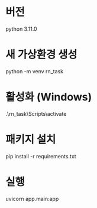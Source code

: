 # 버전
python 3.11.0

# 새 가상환경 생성
python  -m venv rn_task

# 활성화 (Windows)
.\rn_task\Scripts\activate

# 패키지 설치
pip install -r requirements.txt

# 실행
uvicorn app.main:app